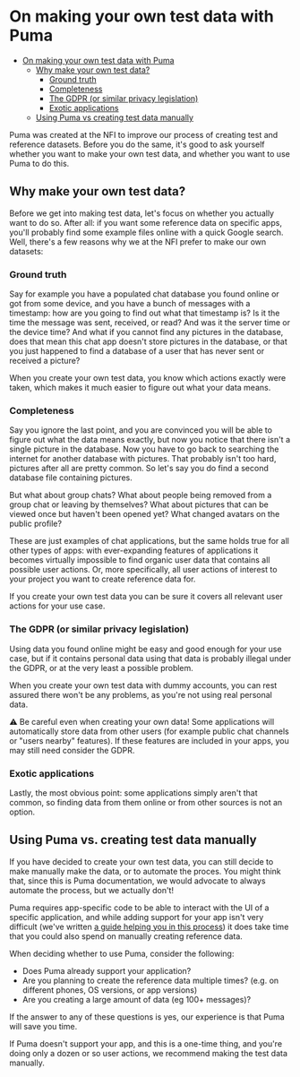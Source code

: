 # On making your own test data with Puma

<!-- TOC -->
* [On making your own test data with Puma](#on-making-your-own-test-data-with-puma)
  * [Why make your own test data?](#why-make-your-own-test-data)
    * [Ground truth](#ground-truth)
    * [Completeness](#completeness)
    * [The GDPR (or similar privacy legislation)](#the-gdpr-or-similar-privacy-legislation)
    * [Exotic applications](#exotic-applications)
  * [Using Puma vs creating test data manually](#using-puma-vs-creating-test-data-manually)
<!-- TOC -->

Puma was created at the NFI to improve our process of creating test and reference datasets. Before you do the same, it's
good to ask yourself whether you want to make your own test data, and whether you want to use Puma to do this.

## Why make your own test data?

Before we get into making test data, let's focus on whether you actually want to do so. After all: if you want some
reference data on specific apps, you'll probably find some example files online with a quick Google search. Well,
there's a few reasons why we at the NFI prefer to make our own datasets:

### Ground truth

Say for example you have a populated chat database you found online or got from some device, and you have a bunch of
messages with a timestamp: how are you going to find out what that timestamp is? Is it the time the message was sent,
received, or read? And was it the server time or the device time? And what if you cannot find any pictures in the
database, does that mean this chat app doesn't store pictures in the database, or that you just happened to find a
database of a user that has never sent or received a picture?

When you create your own test data, you know which actions exactly were taken, which makes it much easier to figure out
what your data means.

### Completeness

Say you ignore the last point, and you are convinced you will be able to figure out what the data means exactly, but now
you notice that there isn't a single picture in the database. Now you have to go back to searching the internet for
another database with pictures. That probably isn't too hard, pictures after all are pretty common. So let's say you do
find a second database file containing pictures.

But what about group chats? What about people being removed from a group chat or leaving by themselves? What about
pictures that can be viewed once but haven't been opened yet? What changed avatars on the public profile?

These are just examples of chat applications, but the same holds true for all other types of apps: with ever-expanding
features of applications it becomes virtually impossible to find organic user data that contains all possible user
actions. Or, more specifically, all user actions of interest to your project you want to create reference data for.

If you create your own test data you can be sure it covers all relevant user actions for your use case.

### The GDPR (or similar privacy legislation)

Using data you found online might be easy and good enough for your use case, but if it contains personal data using that
data is probably illegal under the GDPR, or at the very least a possible problem.

When you create your own test data with dummy accounts, you can rest assured there won't be any problems, as you're not
using real personal data.

⚠️ Be careful even when creating your own data! Some applications will automatically store data from other users (for
example public chat channels or "users nearby" features). If these features are included in your apps, you may still
need consider the GDPR.

### Exotic applications

Lastly, the most obvious point: some applications simply aren't that common, so finding data from them online or from
other sources is not an option.

## Using Puma vs. creating test data manually

If you have decided to create your own test data, you can still decide to make manually make the data, or to automate
the proces. You might think that, since this is Puma documentation, we would advocate to always automate the process,
but we actually don't!

Puma requires app-specific code to be able to interact with the UI of a specific application, and while adding support
for your app isn't very difficult (we've written [a guide helping you in this process](../CONTRIBUTING.md)) it does take
time that you could also spend on manually creating reference data.

When deciding whether to use Puma, consider the following:

* Does Puma already support your application?
* Are you planning to create the reference data multiple times? (e.g. on different phones, OS versions, or app versions)
* Are you creating a large amount of data (eg 100+ messages)?

If the answer to any of these questions is yes, our experience is that Puma will save you time.

If Puma doesn't support your app, and this is a one-time thing, and you're doing only a dozen or so user actions, we
recommend making the test data manually.
